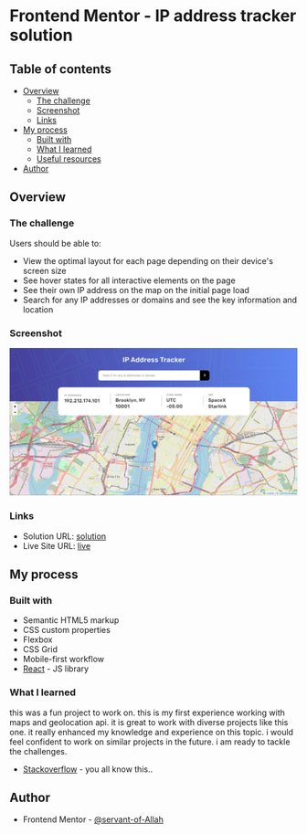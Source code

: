 # Frontend Mentor - IP address tracker solution

## Table of contents

- [Overview](#overview)
  - [The challenge](#the-challenge)
  - [Screenshot](#screenshot)
  - [Links](#links)
- [My process](#my-process)
  - [Built with](#built-with)
  - [What I learned](#what-i-learned)
  - [Useful resources](#useful-resources)
- [Author](#author)

## Overview

### The challenge

Users should be able to:

- View the optimal layout for each page depending on their device's screen size
- See hover states for all interactive elements on the page
- See their own IP address on the map on the initial page load
- Search for any IP addresses or domains and see the key information and location

### Screenshot

![](./public/ss.png)

### Links

- Solution URL: [solution](https://www.frontendmentor.io/solutions/responsive-ip-address-tracker-web-app-using-react-CdKIxViB8d)
- Live Site URL: [live](https://servant-of-allah.github.io/ip-address-tracker/)

## My process

### Built with

- Semantic HTML5 markup
- CSS custom properties
- Flexbox
- CSS Grid
- Mobile-first workflow
- [React](https://reactjs.org/) - JS library

### What I learned

this was a fun project to work on. this is my first experience working with maps and geolocation api. it is great to work with diverse projects like this one. it really enhanced my knowledge and experience on this topic. i would feel confident to work on similar projects in the future. i am ready to tackle the challenges. 


- [Stackoverflow](https://www.stackoverflow.com) - you all know this..

## Author

- Frontend Mentor - [@servant-of-Allah](https://www.frontendmentor.io/profile/servant-of-Allah)
